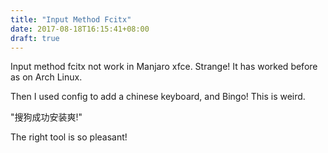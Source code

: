 ```yaml
---
title: "Input Method Fcitx"
date: 2017-08-18T16:15:41+08:00
draft: true 
---
```

Input method fcitx not work in Manjaro xfce. Strange! It has worked before as on Arch Linux.

Then I used config to add a chinese keyboard, and Bingo! This is weird.

"搜狗成功安装爽!"

The right tool is so pleasant!

